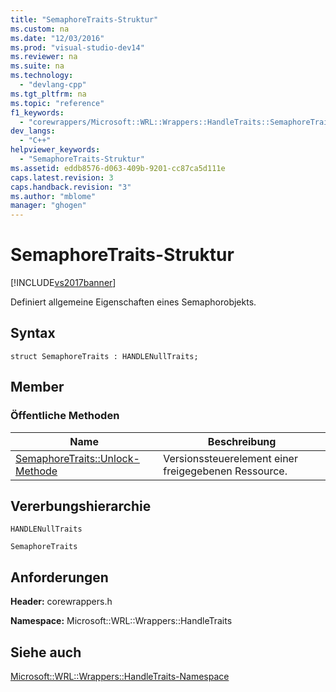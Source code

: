 ```yaml
---
title: "SemaphoreTraits-Struktur"
ms.custom: na
ms.date: "12/03/2016"
ms.prod: "visual-studio-dev14"
ms.reviewer: na
ms.suite: na
ms.technology: 
  - "devlang-cpp"
ms.tgt_pltfrm: na
ms.topic: "reference"
f1_keywords: 
  - "corewrappers/Microsoft::WRL::Wrappers::HandleTraits::SemaphoreTraits"
dev_langs: 
  - "C++"
helpviewer_keywords: 
  - "SemaphoreTraits-Struktur"
ms.assetid: eddb8576-d063-409b-9201-cc87ca5d111e
caps.latest.revision: 3
caps.handback.revision: "3"
ms.author: "mblome"
manager: "ghogen"
---
```

# SemaphoreTraits-Struktur
[!INCLUDE[vs2017banner](../assembler/inline/includes/vs2017banner.md)]

Definiert allgemeine Eigenschaften eines Semaphorobjekts.  
  
## Syntax  
  
```  
struct SemaphoreTraits : HANDLENullTraits;  
```  
  
## Member  
  
### Öffentliche Methoden  
  
|Name|**Beschreibung**|  
|----------|----------------------|  
|[SemaphoreTraits::Unlock\-Methode](../windows/semaphoretraits-unlock-method.md)|Versionssteuerelement einer freigegebenen Ressource.|  
  
## Vererbungshierarchie  
 `HANDLENullTraits`  
  
 `SemaphoreTraits`  
  
## Anforderungen  
 **Header:** corewrappers.h  
  
 **Namespace:**  Microsoft::WRL::Wrappers::HandleTraits  
  
## Siehe auch  
 [Microsoft::WRL::Wrappers::HandleTraits\-Namespace](../windows/microsoft-wrl-wrappers-handletraits-namespace.md)